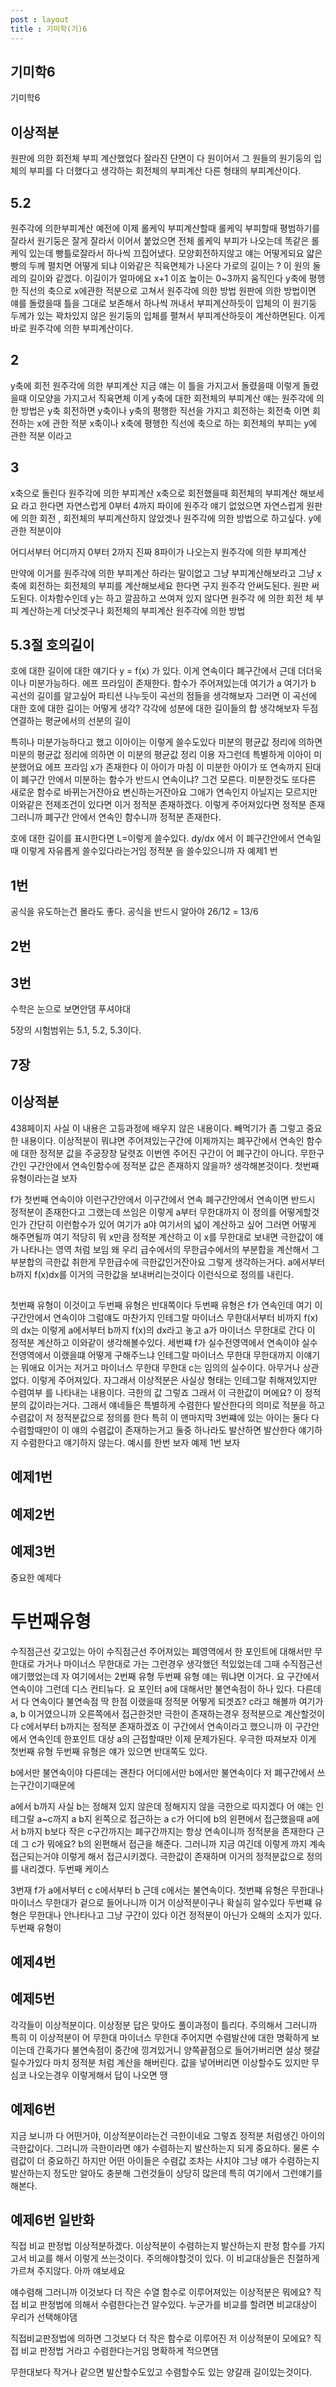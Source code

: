 ```yaml
---
post : layout 
title : 기미학(기)6
---
```

## 기미학6
기미학6

## 이상적분
원판에 의한 회전체 부피 계산했었다
잘라진 단면이 다 원이어서 그 원들의 원기둥의 입체의 부피를 다 더했다고 생각하는 회전체의 부피계산
다른 형태의 부피계산이다.

## 5.2
원주각에 의한부피계산
예전에 이제 롤케익 부피계산할때 롤케익 부피할때
평범하기를 잘라서 
원기둥은 잘게 잘라서 이어서 붙었으면 전체 롤케익 부피가 나오는데
똑같은 롤케익 있는데 빵틀로잘라서 하나씩 끄집어냈다.
모양회전하지않고
얘는 어떻게되요 얇은 빵의 두께 펼치면 어떻게 되냐
이와같은 직육면체가 나온다
가로의 길이는 ? 이 원의 둘레의 길이와 같겠다.
이길이가 얼마에요 x+1 이죠
높이는 
0~3까지 움직인다 y축에 평행한 직선의 축으로 
x에관한 적분으로 고쳐서 원주각에 의한 방법
원판에 의한 방법이면 얘를 돌렸을때 
틀을 그대로 보존해서 하나씩 꺼내서 부피계산하듯이 입체의 이 원기둥 두께가 있는 꽉차있지 않은 원기둥의 입체를 펼쳐서 부피계산하듯이 
계산하면된다. 이게 바로 원주각에 의한 부피계산이다.

## 2
y축에 회전
원주각에 의한 부피계산
지금 얘는 이 틀을 가지고서 돌렸을때 이렇게 돌렸을때 이모양을 가지고서 
직육면체
이게 y축에 대한 회전체의 부피계산
얘는 원주각에 의한 방법은 y축 회전하면 y축이나 y축의 평행한 직선을 가지고 회전하는 회전축 이면 회전하는 x에 관한 적분
x축이나 x축에 평행한 직선에 축으로 하는 회전체의 부피는 y에 관한 적분 이라고 

## 3
x축으로 돌린다
원주각에 의한 부피계산
x축으로 회전했을때 회전체의 부피계산 해보세요 라고 한다면
자연스럽게 0부터 4까지 파이에 
원주각 얘기 없었으면 자연스럽게 원판에 의한 회전 , 회전체의 부피계산하지 않았겟나
원주각에 의한 방법으로 하고싶다.
y에 관한 적분이야

어디서부터 어디까지 0부터 2까지 진짜 8파이가 나오는지 
원주각에 의한 부피계산

만약에 이거를 원주각에 의한 부피계산 하라는 말이없고 그냥 부피계산해보라고 
그냥 x축에 회전하는 회전체의 부피를 계산해보세요 한다면 구지 원주각 안써도된다. 원판 써도된다. 
이차함수인데 y는 하고 깔끔하고 쓰여져 있지 않다면 원주각 에 의한 회전 체 부피 계산하는게 더낫겟구나 
회전체의 부피계산 원주각에 의한 방법 

## 5.3절 호의길이
호에 대한 길이에 대한 얘기다
y = f(x) 가 있다. 이게 연속이다 폐구간에서 
근데 더더욱이나 미분가능하다.
에프 프라임이 존재한다.
함수가 주어져있는데 
여기가 a 여기가 b
곡선의 길이를 알고싶어
파티션 나누듯이 
곡선의 점들을 생각해보자
그러면 이 곡선에 대한 호에 대한 길이는 어떻게 생각?
각각에 성분에 대한 길이들의 합 생각해보자
두점 연결하는 평균에서의 선분의 길이

특히나 
미분가능하다고 했고 이아이는 이렇게 쓸수도있다
미분의 평균값 정리에 의하면 
미분의 평균값 정리에 의하면
이
미분의 평균값 정리 이용
자그런데 특별하게 이아이
미분했어요 
에프 프라임 x가 존재한다
이 아이가 마침 이 미분한 아이가 또 연속까지 된대 
이 폐구간 안에서 미분하는 함수가 반드시 연속이냐? 그건 모른다. 미분한것도 또다른 새로운 함수로 바뀌는거잔아요
변신하는거잔아요 그애가 연속인지 아닐지는 모르지만 이와같은 전제조건이 있다면 이거 
정적분 존재하겠다.
이렇게 주어져있다면
정적분 존재
그러니까 폐구간 안에서 연속인 함수니까 정적분 존재한다.

호에 대한 길이를 표시한다면 L=이렇게 쓸수있다.
dy/dx 에서 이 폐구간안에서 연속일때 이렇게 자유롭게 쓸수있다라는거임 정적분 을 쓸수있으니까 
자 예제1 번 
## 1번
공식을 유도하는건 몰라도 좋다. 공식을 반드시 알아야
26/12 = 13/6

## 2번

## 3번
수학은 눈으로 보면안댐 푸셔야대 

5장의 시험범위는 5.1, 5.2, 5.3이다.

## 7장
## 이상적분
438페이지
사실 이 내용은 고등과정에 배우지 않은 내용이다.
빼먹기가 좀 그렇고 중요한 내용이다.
이상적분이 뭐냐면 주어져있는구간에 
이제까지는 폐꾸간에서 연속인 함수에 대한 정적분 값을 주궁장창 달렷죠 이번엔 주어진 구간이 어 폐구간이 아니다.
무한구간인 구간안에서 연속인함수에 정적분 값은 존재하지 않을까?
생각해본것이다.
첫번째 유형이라는걸 보자 

f가 첫번째
연속이야 이런구간안에서
이구간에서 연속 폐구간안에서 연속이면 반드시 정적분이 존재한다고 그랬는데 
쓰임은 이렇게 
a부터 무한대까지 
이 정의를 어떻게할것인가
간단히 이런함수가 있어
여기가 a야 여기서의 넓이 계산하고 싶어 그러면 어떻게 해주면될까
여기 적당히 뭐 x만큼 정적분 계산하고 이 x를 무한대로 보내면 극한값이 얘가 나타나는 영역 처럼 보임
왜 우리 급수에서의 무한급수에서의 부분합을 계산해서 그 부분합의 극한값 취한게 무한급수에 극한값인거잔아요 그렇게 생각하는거다.
a에서부터 b까지 
f(x)dx를 이거의 극한값을 보내버리는것이다 이런식으로 정의를 내린다. 
## 
첫번째 유형이 이것이고
두번째 유형은 반대쪽이다
두번째 유형은 f가 연속인데 여기 이구간안에서 연속이야 
그럼얘도 마찬가지 인테그랄 마이너스 무한대서부터 비까지 f(x)의 dx는 이렇게
a에서부터 b까지 f(x)의 dx라고 놓고 
a가 마이너스 무한대로 간다 이 정적분 계산하고 이와같이 생각해볼수있다.
세번쨰 f가 실수전영역에서 연속이야 
실수전영역에서 이랬을떄 어떻게 구해주느냐 인테그랄 
마이너스 무한대 무한대까지 
이얘기는 뭐애요 이거는 저거고 
마이너스 무한대 무한대
c는 임의의 실수이다.
아무거나 상관없다.
이렇게 주어져있다.
자그래서 이상적분은 사실상 형태는 인테그랄 취해져있지만 수렴여부 를 나타내는 내용이다.
극한의 값
그렇죠 그래서 이 극한값이 머에요? 이 정적분의 값이라는거다. 그래서 얘네들은 특별하게 수렴한다 발산한다의 의미로 적분을 하고
수렴값이 저 정적분값으로 정의를 한다 특히 이 맨마지막 3번쨰에 있는 아이는 
둘다 다 수렴할때만이 이 얘의 수렴값이 존재하는거고 둘중 하나라도 발산하면 발산한다 얘기하지 수렴한다고 얘기하지 않는다.
예시를 한번 보자 
예제 1번 보자 
## 예제1번 

## 예제2번

## 예제3번
중요한 예제다 

# 두번째유형
수직점근선 갖고있는 아이 
수직점근선 
주어져있는 폐영역에서 한 포인트에 대해서만 무한대로 가거나 마이너스 무한대로 가는 그런경우 생각했던 적있었는데 그때 수직점근선 얘기했었는데 자 여기에서는 2번째 유형
두번째 유형 얘는 뭐냐면 이거다. 요 구간에서 연속이야 그런데 디스 컨티뉴다. 요 포인터 a에 대해서만 
불연속점이 하나 있다. 다른데서 다 연속이다 불연속점 딱 한점 
이랬을때 정적분 어떻게 되겟죠?
c라고 해볼까 
여기가 a, b 이거였으니까 오른쪽에서 접근한것만 극한이 존재하는경우 정적분으로 계산할것이다
c에서부터 b까지는 정적분 존재하겠죠 이 구간에서 연속이라고 했으니까
이 구간안에서 연속인데 한포인트 대상 a의 근접할때만 이제 문제가된다. 
우극한 따져보자 이게 첫번째 유형
두번째 유형은 얘가 있으면 반대쪽도 있다.

b에서만 불연속이야 다른데는 괜찬다
어디에서만 b에서만 불연속이다 저 폐구간에서 쓰는구간이기때문에 

a에서 b까지 사실 b는 정해져 있지 않은데 
정해지지 않을 극한으로 따지겠다 어 얘는 인테그랄 a~c까지 
a b지 왼쪽으로 접근하는
a c가 어디에 b의 왼편에서 접근했을때
a에서 b까지 b보다 작은 c구간까지는 폐구간까지는 항상 연속이니까 정적분을 존재한다 근데 그 c가 뭐에요?
b의 왼편해서 접근을 해준다. 그러니까 지금 여긴데 이렇게 까지 계속 접근되는거야 이렇게 해서 접근시키겠다.
극한값이 존재하며 이거의 정적분값으로 정의를 내리겠다.
두번째 케이스

3번재 
f가 
a에서부터 c 
c에서부터 b
근데 c에서는 불연속이다. 
첫번쨰 유형은 무한대나 마이너스 무한대가 겉으로 들어나니까 이거 이상적분이구나 확실히 알수있다
두번쨰 유형은 무한대나 안나타나고 그냥 구간이 있다 이건 정적분이 아닌가 오해의 소지가 있다.
두번째 유형이 
## 예제4번
## 예제5번
각각들이 이상적분이다.
이상정분 
답은 맞아도 풀이과정이 틀리다. 주의해서 그러니까 특히 이 이상적분이 어 무한대 마이너스 무한대 주어지면 수렴발산에 대한 명확하게 보이는데 
간혹가다 불연속점이 중간에 낑겨있거니 양쪽끝점으로 들어가버리면 설상 헷갈릴수가있다
마치 정적분 처럼 계산을 해버린다. 
값을 넣어버리면 이상할수도 있지만 무심코 나오는경우 이렇게해서 답이 나오면 땡 

## 예제6번 
지금 보니까 다 어떤거야, 이상적분이라는건 극한이네요 그렇죠
정적분 처럼생긴 아이의 극한값이다. 그러니까 극한이라면 얘가 수렴하는지 발산하는지 되게 중요하다. 물론 수렴값이 더 중요하긴 하지만
어떤 아이들은 수렴값 조차는 사치야 그냥 얘가 수렴하는지 발산하는지 정도만 알아도 충분해 그런것들이 상당히 많은데 특히 여기에서 
그런얘기를 해본다.

## 예제6번 일반화
직접 비교 판정법
이상적분하겠다.
이상적분이 수렴하는지 발산하는지  판정
함수를 가지고서 비교를 해서 이렇게 쓰는것이다.
주의해야할것이 있다. 이 비교대상들은 친절하게 가르쳐 주지않다.
아까 얘보세요 

얘수렴해 그러니까 이것보다 더 작은 수열 함수로 이루어져있는 이상적분은 뭐에요? 직접 비교 판정법에 의해서 수렴한다는건 알수있다.
누군가를 비교를 할려면 비교대상이 우리가 선택해야댐

직접비교판정법에 의하면 그것보다 더 작은 함수로 이루어진 저 이상적분이 모에요?
직접 비교 판정법 
거라고 
수렴한다는거임 명확하게 적으면댐

무한대보다 작거나 같으면 발산할수도있고 수렴할수도 있는 양갈래 길이있는것이다.

